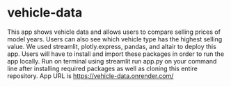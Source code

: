 # vehicle-data
This app shows vehicle data and allows users to compare selling prices of model years. Users can also see which vehicle type has the highest selling value. 
We used streamlit, plotly.express, pandas, and altair to deploy this app. Users will have to install and import these packages in order to run the app locally. 
Run on terminal using streamlit run app.py on your command line after installing required packages as well as cloning this entire repository. 
App URL is https://vehicle-data.onrender.com/
